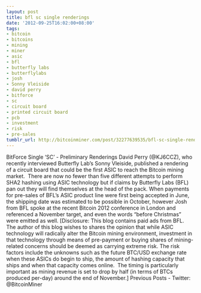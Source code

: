 ```yaml
---
layout: post
title: bfl sc single renderings
date: '2012-09-25T16:02:00+08:00'
tags:
- bitcoin
- bitcoins
- mining
- miner
- asic
- bfl
- butterfly labs
- butterflylabs
- josh
- Sonny Vleiside
- david perry
- bitforce
- sc
- circuit board
- printed circuit board
- pcb
- investment
- risk
- pre-sales
tumblr_url: http://bitcoinminer.com/post/32277639535/bfl-sc-single-renderings
---
```

BitForce Single ‘SC’ - Preliminary Renderings
David Perry (@KJ6CCZ), who recently interviewed Butterfly Lab’s Sonny Vleiside, published a rendering of a circuit board that could be the first ASIC to reach the Bitcoin mining market. 
There are now no fewer than five different attempts to perform SHA2 hashing using ASIC technology but if claims by Butterfly Labs (BFL) pan out they will find themselves at the head of the pack.
When payments for pre-sales of BFL’s ASIC product line were first being accepted in June, the shipping date was estimated to be possible in October, however Josh from BFL spoke at the recent Bitcoin 2012 conference in London and referenced a November target, and even the words “before Christmas” were emitted as well.
[Disclosure: This blog contains paid ads from BFL.
The author of this blog wishes to shares the opinion that while ASIC technology will radically alter the Bitcoin mining environment, investment in that technology through means of pre-payment or buying shares of mining-related concerns should be deemed as carrying extreme risk.
The risk factors include the unknowns such as the future BTC/USD exchange rate when these ASICs do begin to ship, the amount of hashing capacity that ships and when that capacity comes online.  The timing is particularly important as mining revenue is set to drop by half (in terms of BTCs produced per-day) around the end of November.]
Previous Posts - Twitter: @BitcoinMiner
